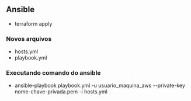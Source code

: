 ## Ansible

- terraform apply

### Novos arquivos
- hosts.yml
- playbook.yml

### Executando comando do ansible
- ansible-playbook playbook.yml -u usuario_maquina_aws --private-key nome-chave-privada.pem -i hosts.yml
